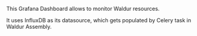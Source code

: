 This Grafana Dashboard allows to monitor Waldur resources.

It uses InfluxDB as its datasource, which gets populated by Celery task in Waldur Assembly.

